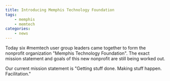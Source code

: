 ```yaml
---
title: Introducing Memphis Technology Foundation
tags:
    - memphis
    - memtech
categories:
    - news
---
```

Today six #memtech user group leaders came together to form the nonprofit organization "Memphis Technology Foundation". The exact mission statement and goals of this new nonprofit are still being worked out.

Our current mission statement is "Getting stuff done. Making stuff happen. Facilitation."